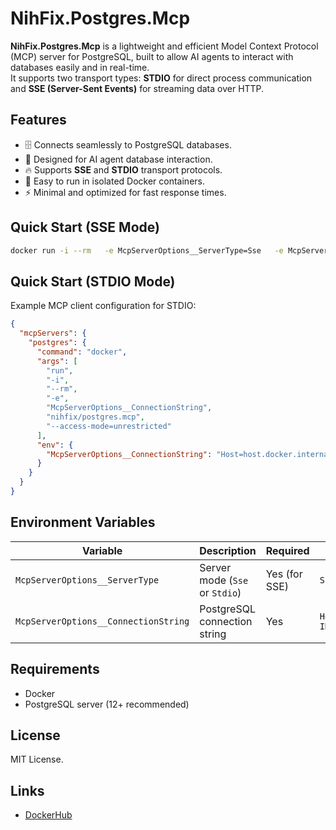 # NihFix.Postgres.Mcp

**NihFix.Postgres.Mcp** is a lightweight and efficient Model Context Protocol (MCP) server for PostgreSQL, built to allow AI agents to interact with databases easily and in real-time.  
It supports two transport types: **STDIO** for direct process communication and **SSE (Server-Sent Events)** for streaming data over HTTP.

## Features

- 🗄️ Connects seamlessly to PostgreSQL databases.
- 🧠 Designed for AI agent database interaction.
- 🔥 Supports **SSE** and **STDIO** transport protocols.
- 🐳 Easy to run in isolated Docker containers.
- ⚡ Minimal and optimized for fast response times.

## Quick Start (SSE Mode)

```bash
docker run -i --rm   -e McpServerOptions__ServerType=Sse   -e McpServerOptions__ConnectionString="Host=host.docker.internal;Port=5432;Database=MyDbName;User ID=dbUser;Password=dbUserPassword;"   -p 3002:8080   nihfix/postgres.mcp
```

## Quick Start (STDIO Mode)

Example MCP client configuration for STDIO:

```json
{
  "mcpServers": {
    "postgres": {
      "command": "docker",
      "args": [
        "run",
        "-i",
        "--rm",
        "-e",
        "McpServerOptions__ConnectionString",
        "nihfix/postgres.mcp",
        "--access-mode=unrestricted"
      ],
      "env": {
        "McpServerOptions__ConnectionString": "Host=host.docker.internal;Port=5432;Database=MyDbName;User ID=dbUser;Password=dbUserPassword;"
      }
    }
  }
}
```

## Environment Variables

| Variable                          | Description                        | Required | Example                                                        |
|------------------------------------|------------------------------------|----------|----------------------------------------------------------------|
| `McpServerOptions__ServerType`     | Server mode (`Sse` or `Stdio`)      | Yes (for SSE) | `Sse`                                                |
| `McpServerOptions__ConnectionString` | PostgreSQL connection string       | Yes      | `Host=host.docker.internal;Port=5432;Database=MyDb;User ID=user;Password=pass;` |

## Requirements

- Docker
- PostgreSQL server (12+ recommended)

## License

MIT License.

## Links

- [DockerHub](https://hub.docker.com/r/nihfix/postgres.mcp)

